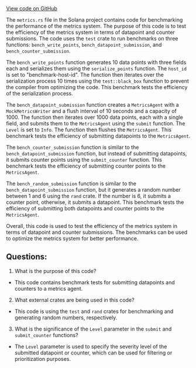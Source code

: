 
[View code on GitHub](https://github.com/solana-labs/solana/blob/master/metrics/benches/metrics.rs)

The `metrics.rs` file in the Solana project contains code for benchmarking the performance of the metrics system. The purpose of this code is to test the efficiency of the metrics system in terms of datapoint and counter submissions. The code uses the `test` crate to run benchmarks on three functions: `bench_write_points`, `bench_datapoint_submission`, and `bench_counter_submission`. 

The `bench_write_points` function generates 10 data points with three fields each and serializes them using the `serialize_points` function. The `host_id` is set to "benchmark-host-id". The function then iterates over the serialization process 10 times using the `test::black_box` function to prevent the compiler from optimizing the code. This benchmark tests the efficiency of the serialization process.

The `bench_datapoint_submission` function creates a `MetricsAgent` with a `MockMetricsWriter` and a flush interval of 10 seconds and a capacity of 1000. The function then iterates over 1000 data points, each with a single field, and submits them to the `MetricsAgent` using the `submit` function. The `Level` is set to `Info`. The function then flushes the `MetricsAgent`. This benchmark tests the efficiency of submitting datapoints to the `MetricsAgent`.

The `bench_counter_submission` function is similar to the `bench_datapoint_submission` function, but instead of submitting datapoints, it submits counter points using the `submit_counter` function. This benchmark tests the efficiency of submitting counter points to the `MetricsAgent`.

The `bench_random_submission` function is similar to the `bench_datapoint_submission` function, but it generates a random number between 1 and 6 using the `rand` crate. If the number is 6, it submits a counter point, otherwise, it submits a datapoint. This benchmark tests the efficiency of submitting both datapoints and counter points to the `MetricsAgent`.

Overall, this code is used to test the efficiency of the metrics system in terms of datapoint and counter submissions. The benchmarks can be used to optimize the metrics system for better performance.
## Questions: 
 1. What is the purpose of this code?
- This code contains benchmark tests for submitting datapoints and counters to a metrics agent.

2. What external crates are being used in this code?
- This code is using the `test` and `rand` crates for benchmarking and generating random numbers, respectively.

3. What is the significance of the `Level` parameter in the `submit` and `submit_counter` functions?
- The `Level` parameter is used to specify the severity level of the submitted datapoint or counter, which can be used for filtering or prioritization purposes.